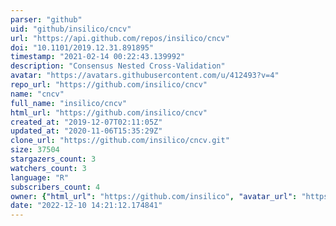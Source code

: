 ```yaml
---
parser: "github"
uid: "github/insilico/cncv"
url: "https://api.github.com/repos/insilico/cncv"
doi: "10.1101/2019.12.31.891895"
timestamp: "2021-02-14 00:22:43.139992"
description: "Consensus Nested Cross-Validation"
avatar: "https://avatars.githubusercontent.com/u/412493?v=4"
repo_url: "https://github.com/insilico/cncv"
name: "cncv"
full_name: "insilico/cncv"
html_url: "https://github.com/insilico/cncv"
created_at: "2019-12-07T02:11:05Z"
updated_at: "2020-11-06T15:35:29Z"
clone_url: "https://github.com/insilico/cncv.git"
size: 37504
stargazers_count: 3
watchers_count: 3
language: "R"
subscribers_count: 4
owner: {"html_url": "https://github.com/insilico", "avatar_url": "https://avatars.githubusercontent.com/u/412493?v=4", "login": "insilico", "type": "Organization"}
date: "2022-12-10 14:21:12.174841"
---
```

